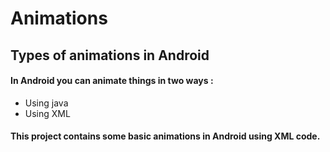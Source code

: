 # Animations
## Types of animations in Android
#### In Android you can animate things in two ways :
* Using java
* Using XML

#### This project contains some basic animations in Android using XML code.